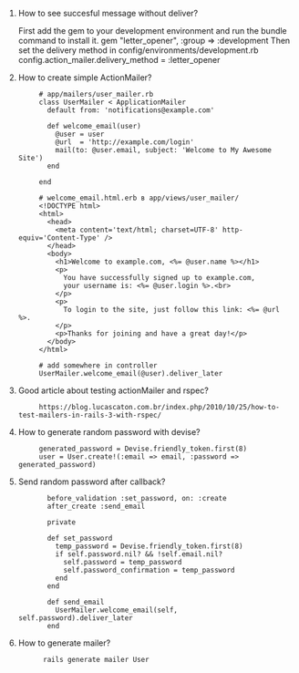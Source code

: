 1. How to see succesful message without deliver?
      
      First add the gem to your development environment and run the bundle command to install it.
            gem "letter_opener", :group => :development
      Then set the delivery method in config/environments/development.rb
            config.action_mailer.delivery_method = :letter_opener
2. How to create simple ActionMailer? 
      
            # app/mailers/user_mailer.rb
            class UserMailer < ApplicationMailer
              default from: 'notifications@example.com'

              def welcome_email(user)
                @user = user
                @url  = 'http://example.com/login'
                mail(to: @user.email, subject: 'Welcome to My Awesome Site')
              end

            end

            # welcome_email.html.erb в app/views/user_mailer/
            <!DOCTYPE html>
            <html>
              <head>
                <meta content='text/html; charset=UTF-8' http-equiv='Content-Type' />
              </head>
              <body>
                <h1>Welcome to example.com, <%= @user.name %></h1>
                <p>
                  You have successfully signed up to example.com,
                  your username is: <%= @user.login %>.<br>
                </p>
                <p>
                  To login to the site, just follow this link: <%= @url %>.
                </p>
                <p>Thanks for joining and have a great day!</p>
              </body>
            </html>

            # add somewhere in controller
            UserMailer.welcome_email(@user).deliver_later
3. Good article about testing actionMailer and rspec?
            
            https://blog.lucascaton.com.br/index.php/2010/10/25/how-to-test-mailers-in-rails-3-with-rspec/
4. How to generate random password with devise?
            
            generated_password = Devise.friendly_token.first(8)
            user = User.create!(:email => email, :password => generated_password)
5. Send random password after callback?
            
              before_validation :set_password, on: :create
              after_create :send_email

              private

              def set_password
                temp_password = Devise.friendly_token.first(8)
                if self.password.nil? && !self.email.nil?
                  self.password = temp_password
                  self.password_confirmation = temp_password
                end
              end

              def send_email
                UserMailer.welcome_email(self, self.password).deliver_later
              end
6. How to generate mailer?
            
             rails generate mailer User

